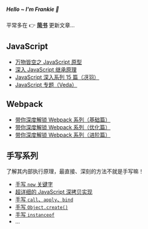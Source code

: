 <h5 style="border-bottom: none">Hello ~  I'm Frankie 👋</h5>

平常多在 👉 **[简书](https://www.jianshu.com/u/f4dac74bd955)** 更新文章...

## JavaScript

- [万物皆空之 JavaScript 原型](https://juejin.cn/post/6844903567325659144)
- [深入 JavaScript 继承原理](https://juejin.cn/post/6844903569317953543)
- [JavaScript 深入系列 15 篇（冴羽）](https://github.com/mqyqingfeng/Blog/issues/17)
- [JavaScript 专题（Veda）](http://www.nowamagic.net/librarys/veda/detail/1579)

## Webpack

- [带你深度解锁 Webpack 系列（基础篇）](https://juejin.cn/post/6844904079219490830)
- [带你深度解锁 Webpack 系列（优化篇）](https://juejin.cn/post/6844904093463347208)
- [带你深度解锁 Webpack 系列（进阶篇）](https://juejin.cn/post/6844904084927938567)

## 手写系列

了解其内部执行原理，最直接、深刻的方法不就是手写嘛！

- [手写 `new` 关键字](https://github.com/toFrankie/Blog/issues/1)
- [超详细的 JavaScript 深拷贝实现](https://github.com/toFrankie/Blog/issues/2)
- [手写 `call`、`apply`、`bind`](https://github.com/toFrankie/Blog/issues/3)
- [手写 `Object.create()`](https://github.com/toFrankie/Blog/issues/4)
- [手写 `instanceof`](https://github.com/toFrankie/Blog/issues/5)
- ...
